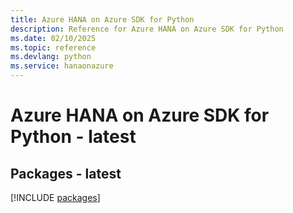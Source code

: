 ```yaml
---
title: Azure HANA on Azure SDK for Python
description: Reference for Azure HANA on Azure SDK for Python
ms.date: 02/10/2025
ms.topic: reference
ms.devlang: python
ms.service: hanaonazure
---
```

# Azure HANA on Azure SDK for Python - latest
## Packages - latest
[!INCLUDE [packages](hana-on-azure-index.md)]